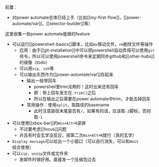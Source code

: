 前置：
- 对power automate总体已经上手（比如[[my-first-flow]]，[[power-automate/var]]，[[selector-builder]]等）

这里收集一些power automate能做的feature
- 可以运行[[powershell-basics]]脚本，比如`mv`移动文件，`rm`删除文件等操作
  - 应用：由于[[git-installation]]中可以把powershell自动弄得可以使用`git`命令，所以可以使用powershell命令来定期同步github和[[other-hubs]]的镜像（todo）
  - 可以用`scp, ssh`等
  - 可以输出东西作为[[power-automate/var]]存起来
    - 输出一般带回车
      - powershell里trim没用的！这时出来还有回车
      - 即：带上回车发生在`.trim()`之后
      - 所以在输出之后需要在power automate中trim，才能去掉回车
    - 常用操作：使用`split`，取路径的basename
      - 此时注意路径末尾是否有`/`，如果有的话，应该取`-2`脚标，否则取`-1`
- 可以使用[[xbox-bar]]的`Win+Alt+R`录屏
  - 不过要考虑[[focus]]问题
  - 并且有时会玄学没反应，按第二次`Win+Alt+R`就行（真的玄学）
- `Display message`可以给出一个小窗口（可以自行消失，可以和`Wait`结合使用）
- 可以`zip, unzip`文件或文件夹
  - 发邮件时很好用。直接发一个压缩包过去